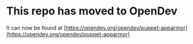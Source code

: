 # This repo has moved to OpenDev

It can now be found at [https://opendev.org/opendev/puppet-apparmor](https://opendev.org/opendev/puppet-apparmor)
